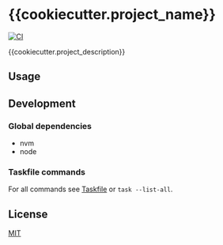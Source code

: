 # {{cookiecutter.project_name}}

[![CI](https://github.com/{{cookiecutter.github_owner}}/{{cookiecutter.project_slug}}/workflows/Check%20PR/badge.svg)](https://github.com/{{cookiecutter.github_owner}}/{{cookiecutter.project_slug}}/actions?query=workflow%3A%22%22Check+PR%22%22)

{{cookiecutter.project_description}}

## Usage

## Development

### Global dependencies

- nvm
- node

### Taskfile commands

For all commands see [Taskfile](Taskfile.yaml) or `task --list-all`.

## License

[MIT](LICENSE)
